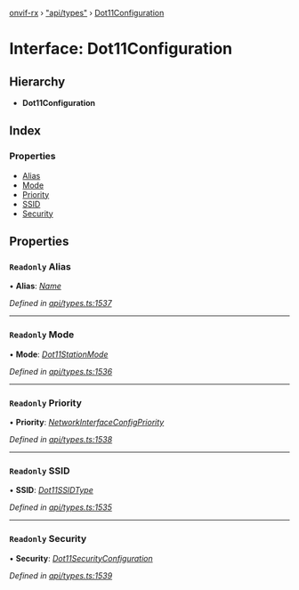 [onvif-rx](../README.md) › ["api/types"](../modules/_api_types_.md) › [Dot11Configuration](_api_types_.dot11configuration.md)

# Interface: Dot11Configuration

## Hierarchy

* **Dot11Configuration**

## Index

### Properties

* [Alias](_api_types_.dot11configuration.md#readonly-alias)
* [Mode](_api_types_.dot11configuration.md#readonly-mode)
* [Priority](_api_types_.dot11configuration.md#readonly-priority)
* [SSID](_api_types_.dot11configuration.md#readonly-ssid)
* [Security](_api_types_.dot11configuration.md#readonly-security)

## Properties

### `Readonly` Alias

• **Alias**: *[Name](../modules/_api_types_.md#name)*

*Defined in [api/types.ts:1537](https://github.com/patrickmichalina/onvif-rx/blob/3e9b152/src/api/types.ts#L1537)*

___

### `Readonly` Mode

• **Mode**: *[Dot11StationMode](../enums/_api_types_.dot11stationmode.md)*

*Defined in [api/types.ts:1536](https://github.com/patrickmichalina/onvif-rx/blob/3e9b152/src/api/types.ts#L1536)*

___

### `Readonly` Priority

• **Priority**: *[NetworkInterfaceConfigPriority](../modules/_api_types_.md#networkinterfaceconfigpriority)*

*Defined in [api/types.ts:1538](https://github.com/patrickmichalina/onvif-rx/blob/3e9b152/src/api/types.ts#L1538)*

___

### `Readonly` SSID

• **SSID**: *[Dot11SSIDType](../modules/_api_types_.md#dot11ssidtype)*

*Defined in [api/types.ts:1535](https://github.com/patrickmichalina/onvif-rx/blob/3e9b152/src/api/types.ts#L1535)*

___

### `Readonly` Security

• **Security**: *[Dot11SecurityConfiguration](_api_types_.dot11securityconfiguration.md)*

*Defined in [api/types.ts:1539](https://github.com/patrickmichalina/onvif-rx/blob/3e9b152/src/api/types.ts#L1539)*
